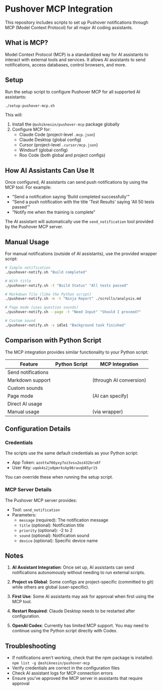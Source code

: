 # Pushover MCP Integration

This repository includes scripts to set up Pushover notifications through MCP (Model Context Protocol) for all major AI coding assistants.

## What is MCP?

Model Context Protocol (MCP) is a standardized way for AI assistants to interact with external tools and services. It allows AI assistants to send notifications, access databases, control browsers, and more.

## Setup

Run the setup script to configure Pushover MCP for all supported AI assistants:

```bash
./setup-pushover-mcp.sh
```

This will:
1. Install the `@ashiknesin/pushover-mcp` package globally
2. Configure MCP for:
   - Claude Code (project-level `.mcp.json`)
   - Claude Desktop (global config)
   - Cursor (project-level `.cursor/mcp.json`)
   - Windsurf (global config)
   - Roo Code (both global and project configs)

## How AI Assistants Can Use It

Once configured, AI assistants can send push notifications by using the MCP tool. For example:

- "Send a notification saying 'Build completed successfully'"
- "Send a push notification with the title 'Test Results' saying 'All 50 tests passed'"
- "Notify me when the training is complete"

The AI assistant will automatically use the `send_notification` tool provided by the Pushover MCP server.

## Manual Usage

For manual notifications (outside of AI assistants), use the provided wrapper script:

```bash
# Simple notification
./pushover-notify.sh "Build completed"

# With title
./pushover-notify.sh -t "Build Status" "All tests passed"

# Markdown file (like the Python script)
./pushover-notify.sh -m -t "Ninja Report" ./scrolls/analysis.md

# Page mode (uses question sounds)
./pushover-notify.sh --page -t "Need Input" "Should I proceed?"

# Custom sound
./pushover-notify.sh -s idle1 "Background task finished"
```

## Comparison with Python Script

The MCP integration provides similar functionality to your Python script:

| Feature | Python Script | MCP Integration |
|---------|--------------|-----------------|
| Send notifications |  |  |
| Markdown support |  |  (through AI conversion) |
| Custom sounds |  |  |
| Page mode |  |  (AI can specify) |
| Direct AI usage |  |  |
| Manual usage |  |  (via wrapper) |

## Configuration Details

### Credentials

The scripts use the same default credentials as your Python script:
- App Token: `azottw766yxy7oz3vsu2oz432brx8f`
- User Key: `uqek4s2jo8pmrkskp96ravqb85yr15`

You can override these when running the setup script.

### MCP Server Details

The Pushover MCP server provides:
- Tool: `send_notification`
- Parameters:
  - `message` (required): The notification message
  - `title` (optional): Notification title
  - `priority` (optional): -2 to 2
  - `sound` (optional): Notification sound
  - `device` (optional): Specific device name

## Notes

1. **AI Assistant Integration**: Once set up, AI assistants can send notifications autonomously without needing to run external scripts.

2. **Project vs Global**: Some configs are project-specific (committed to git) while others are global (user-specific).

3. **First Use**: Some AI assistants may ask for approval when first using the MCP tool.

4. **Restart Required**: Claude Desktop needs to be restarted after configuration.

5. **OpenAI Codex**: Currently has limited MCP support. You may need to continue using the Python script directly with Codex.

## Troubleshooting

- If notifications aren't working, check that the npm package is installed: `npm list -g @ashiknesin/pushover-mcp`
- Verify credentials are correct in the configuration files
- Check AI assistant logs for MCP connection errors
- Ensure you've approved the MCP server in assistants that require approval
